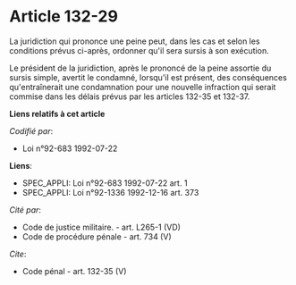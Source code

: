 # Article 132-29

La juridiction qui prononce une peine peut, dans les cas et selon les conditions prévus ci-après, ordonner qu'il sera sursis
à son exécution. 

Le président de la juridiction, après le prononcé de la peine assortie du sursis simple, avertit le condamné, lorsqu'il est
présent, des conséquences qu'entraînerait une condamnation pour une nouvelle infraction qui serait commise dans les délais
prévus par les articles 132-35 et 132-37.

**Liens relatifs à cet article**

_Codifié par_:

  - Loi n°92-683 1992-07-22

**Liens**:

  - SPEC_APPLI: Loi n°92-683 1992-07-22 art. 1
  - SPEC_APPLI: Loi n°92-1336 1992-12-16 art. 373

_Cité par_:

  - Code de justice militaire. - art. L265-1 (VD)
  - Code de procédure pénale - art. 734 (V)

_Cite_:

  - Code pénal - art. 132-35 (V)
